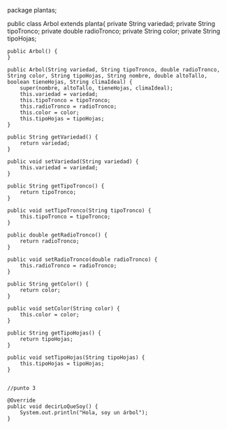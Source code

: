 package plantas;

public class Arbol extends planta{
    private String variedad;
    private String tipoTronco;
    private double radioTronco;
    private String color;
    private String tipoHojas;

    public Arbol() {
    }

    public Arbol(String variedad, String tipoTronco, double radioTronco, String color, String tipoHojas, String nombre, double altoTallo, boolean tieneHojas, String climaIdeal) {
        super(nombre, altoTallo, tieneHojas, climaIdeal);
        this.variedad = variedad;
        this.tipoTronco = tipoTronco;
        this.radioTronco = radioTronco;
        this.color = color;
        this.tipoHojas = tipoHojas;
    }

    public String getVariedad() {
        return variedad;
    }

    public void setVariedad(String variedad) {
        this.variedad = variedad;
    }

    public String getTipoTronco() {
        return tipoTronco;
    }

    public void setTipoTronco(String tipoTronco) {
        this.tipoTronco = tipoTronco;
    }

    public double getRadioTronco() {
        return radioTronco;
    }

    public void setRadioTronco(double radioTronco) {
        this.radioTronco = radioTronco;
    }

    public String getColor() {
        return color;
    }

    public void setColor(String color) {
        this.color = color;
    }

    public String getTipoHojas() {
        return tipoHojas;
    }

    public void setTipoHojas(String tipoHojas) {
        this.tipoHojas = tipoHojas;
    }

    
    //punto 3

    @Override
    public void decirLoQueSoy() {
        System.out.println("Hola, soy un árbol");
    }
    
